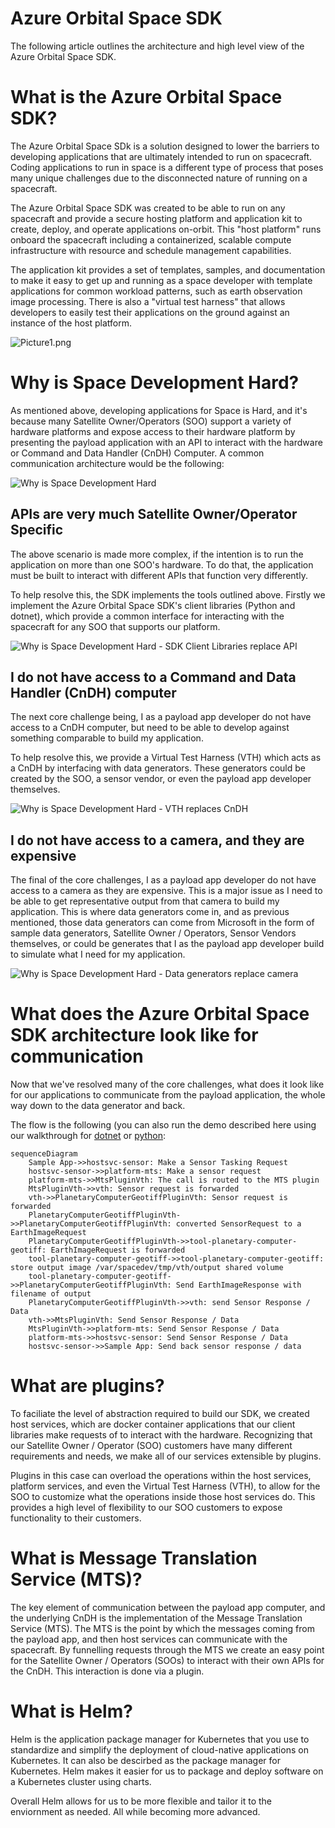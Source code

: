 # Azure Orbital Space SDK

The following article outlines the architecture and high level view of the Azure Orbital Space SDK.  

# What is the Azure Orbital Space SDK?

The Azure Orbital Space SDk is a solution designed to lower the barriers to developing applications that are ultimately intended to run on spacecraft. Coding applications to run in space is a different type of process that poses many unique challenges due to the disconnected nature of running on a spacecraft.​

The Azure Orbital Space SDK was created to be able to run on any spacecraft and provide a secure hosting platform and application kit to create, deploy, and operate applications on-orbit. This "host platform" runs onboard the spacecraft including a containerized, scalable compute infrastructure with resource and schedule management capabilities.​

The application kit provides a set of templates, samples, and documentation to make it easy to get up and running as a space developer with template applications for common workload patterns, such as earth observation image processing. There is also a "virtual test harness" that allows developers to easily test their applications on the ground against an instance of the host platform.​

![Picture1.png](../img/Picture1.png)

# Why is Space Development Hard?

As mentioned above, developing applications for Space is Hard, and it's because many Satellite Owner/Operators (SOO) support a variety of hardware platforms and expose access to their hardware platform by presenting the payload application with an API to interact with the hardware or Command and Data Handler (CnDH) Computer.  A common communication architecture would be the following:

![Why is Space Development Hard](../img/Why-Space-is-Hard-1.png)

## APIs are very much Satellite Owner/Operator Specific

The above scenario is made more complex, if the intention is to run the application on more than one SOO's hardware.  To do that, the application must be built to interact with different APIs that function very differently.  

To help resolve this, the SDK implements the tools outlined above.  Firstly we implement the Azure Orbital Space SDK's client libraries (Python and dotnet), which provide a common interface for interacting with the spacecraft for any SOO that supports our platform.

![Why is Space Development Hard - SDK Client Libraries replace API](../img/Why-Space-is-Hard-2.png)

## I do not have access to a Command and Data Handler (CnDH) computer

The next core challenge being, I as a payload app developer do not have access to a CnDH computer, but need to be able to develop against something comparable to build my application.  

To help resolve this, we provide a Virtual Test Harness (VTH) which acts as a CnDH by interfacing with data generators.  These generators could be created by the SOO, a sensor vendor, or even the payload app developer themselves.  

![Why is Space Development Hard - VTH replaces CnDH](../img/Why-Space-is-Hard-3.png)

## I do not have access to a camera, and they are expensive

The final of the core challenges, I as a payload app developer do not have access to a camera as they are expensive. This is a major issue as I need to be able to get representative output from that camera to build my application.  This is where data generators come in, and as previous mentioned, those data generators can come from Microsoft in the form of sample data generators, Satellite Owner / Operators, Sensor Vendors themselves, or could be generates that I as the payload app developer build to simulate what I need for my application.

![Why is Space Development Hard - Data generators replace camera](../img/Why-Space-is-Hard-4.png)

# What does the Azure Orbital Space SDK architecture look like for communication

Now that we've resolved many of the core challenges, what does it look like for our applications to communicate from the payload application, the whole way down to the data generator and back.  

The flow is the following (you can also run the demo described here using our walkthrough for [dotnet](https://github.com/microsoft/Azure-Orbital-Space-SDK-QuickStarts/blob/main/tutorials/quick-start-tutorials/e2e-eo-sample-dotnet.md) or [python](https://github.com/microsoft/Azure-Orbital-Space-SDK-QuickStarts/blob/main/tutorials/quick-start-tutorials/e2e-eo-sample-python.md):

```mermaid
sequenceDiagram
    Sample App->>hostsvc-sensor: Make a Sensor Tasking Request
    hostsvc-sensor->>platform-mts: Make a sensor request
    platform-mts->>MtsPluginVth: The call is routed to the MTS plugin
    MtsPluginVth->>vth: Sensor request is forwarded
    vth->>PlanetaryComputerGeotiffPluginVth: Sensor request is forwarded
    PlanetaryComputerGeotiffPluginVth->>PlanetaryComputerGeotiffPluginVth: converted SensorRequest to a EarthImageRequest
    PlanetaryComputerGeotiffPluginVth->>tool-planetary-computer-geotiff: EarthImageRequest is forwarded
    tool-planetary-computer-geotiff->>tool-planetary-computer-geotiff: store output image /var/spacedev/tmp/vth/output shared volume
    tool-planetary-computer-geotiff->>PlanetaryComputerGeotiffPluginVth: Send EarthImageResponse with filename of output
    PlanetaryComputerGeotiffPluginVth->>vth: send Sensor Response / Data
    vth->>MtsPluginVth: Send Sensor Response / Data
    MtsPluginVth->>platform-mts: Send Sensor Response / Data
    platform-mts->>hostsvc-sensor: Send Sensor Response / Data
    hostsvc-sensor->>Sample App: Send back sensor response / data
```

# What are plugins?

To faciliate the level of abstraction required to build our SDK, we created host services, which are docker container applications that our client libraries make requests of to interact with the hardware.  Recognizing that our Satellite Owner / Operator (SOO) customers have many different requirements and needs, we make all of our services extensible by plugins.

Plugins in this case can overload the operations within the host services, platform services, and even the Virtual Test Harness (VTH), to allow for the SOO to customize what the operations inside those host services do.  This provides a high level of flexibility to our SOO customers to expose functionality to their customers.  

# What is Message Translation Service (MTS)?

The key element of communication between the payload app computer, and the underlying CnDH is the implementation of the Message Translation Service (MTS).  The MTS is the point by which the messages coming from the payload app, and then host services can communicate with the spacecraft.  By funnelling requests through the MTS we create an easy point for the Satellite Owner / Operators (SOOs) to interact with their own APIs for the CnDH.  This interaction is done via a plugin.  

# What is Helm?

Helm is the application package manager for Kubernetes that you use to standardize and simplify the deployment of cloud-native applications on Kubernetes. It can also be descirbed as the package manager for Kubernetes. Helm makes it easier for us to package and deploy software on a Kubernetes cluster using charts.

Overall Helm allows for us to be more flexible and tailor it to the enviornment as needed. All while becoming more advanced.
